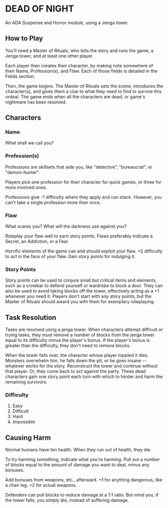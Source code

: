 # DEAD OF NIGHT

An ADA Suspense and Horror module, using a Jenga tower.

## How to Play

You'll need a Master of Rituals, who tells the story and runs the game, a Jenga tower, and at least one other player.

Each player then creates their character, by making note somewhere of their Name, Profession(s), and Flaw. Each of those fields is detailed in the Fields section.

Then, the game begins. The Master of Rituals sets the scene, introduces the character(s), and gives them a clue to what they need to find to survive this ordeal. The game ends when all the characters are dead, or game's nightmare has been resolved.

## Characters

### Name

What shall we call you?

### Profession(s)

Professions are skillsets that aide you, like "detective", "bureaucrat", or "demon-hunter".

Players pick one profession for their character for quick games, or three for more involved ones.

Professions give -1 difficulty where they apply and can stack. However, you can't take a single profession more than once.

### Flaw

What scares you? What will the darkness use against you?

Roleplay your flaw well to earn story points. Flaws preferably indicate a Secret, an Addiction, or a Fear.

Horrific elements of the game can and should exploit your flaw. +2 difficulty to act in the face of your flaw. Gain story points for indulging it.

### Story Points

Story points can be used to conjure small but critical items and elements, such as a crowbar to defend yourself or wardrobe to block a door. They can also be used to avoid taking blocks off the tower, effectively acting as a +1 whenever you need it. Players don't start with any story points, but the Master of Rituals should award you with them for exemplary roleplaying.
	
## Task Resolution

Tasks are resolved using a jenga tower. When characters attempt difficult or trying tasks, they must remove a number of blocks from the jenga tower equal to its difficulty minus the player's bonus. If the player's bonus is greater than the difficulty, they don't need to remove blocks.

When the tower falls over, the character whose player toppled it dies. Monsters overwhelm him, he falls down the pit, or he goes insane -- whatever works for the story. Reconstruct the tower and continue without that player. Or, they come back to act against the party. These dead characters gain one story point each turn with which to hinder and harm the remaining survivors. 

### Difficulty

1. Easy
2. Difficult
3. Hard
4. Impossible
	
## Causing Harm

Normal humans have ten health. When they run out of health, they die.

To try harming something, indicate what you're harming. Pull out a number of blocks equal to the amount of damage you want to deal, minus any bonuses.

Add bonuses from weapons, etc., afterward. +1 for anything dangerous, like a chair leg. +2 for actual weapons.

Defenders can pull blocks to reduce damage at a 1:1 ratio. But mind you, if the tower falls, you simply die, instead of suffering damage.